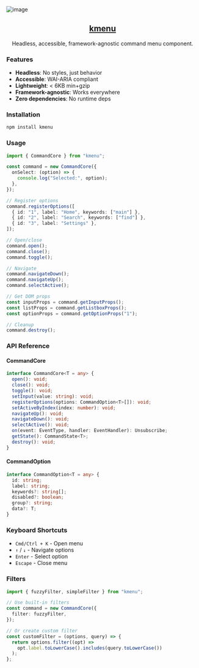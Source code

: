 ![image](https://kmenu.harshsingh.me/og.png)

<p align="center">
  <a href="https://kmenu.harshsingh.me/">
    <h2 align="center">kmenu</h2>
  </a>
</p>

<p align="center">Headless, accessible, framework-agnostic command menu component.</p>

### Features

- **Headless**: No styles, just behavior
- **Accessible**: WAI-ARIA compliant
- **Lightweight**: < 6KB min+gzip
- **Framework-agnostic**: Works everywhere
- **Zero dependencies**: No runtime deps

### Installation

```bash
npm install kmenu
```

### Usage

```typescript
import { CommandCore } from "kmenu";

const command = new CommandCore({
  onSelect: (option) => {
    console.log("Selected:", option);
  },
});

// Register options
command.registerOptions([
  { id: "1", label: "Home", keywords: ["main"] },
  { id: "2", label: "Search", keywords: ["find"] },
  { id: "3", label: "Settings" },
]);

// Open/close
command.open();
command.close();
command.toggle();

// Navigate
command.navigateDown();
command.navigateUp();
command.selectActive();

// Get DOM props
const inputProps = command.getInputProps();
const listProps = command.getListboxProps();
const optionProps = command.getOptionProps("1");

// Cleanup
command.destroy();
```

### API Reference

#### CommandCore

```typescript
interface CommandCore<T = any> {
  open(): void;
  close(): void;
  toggle(): void;
  setInput(value: string): void;
  registerOptions(options: CommandOption<T>[]): void;
  setActiveByIndex(index: number): void;
  navigateUp(): void;
  navigateDown(): void;
  selectActive(): void;
  on(event: EventType, handler: EventHandler): Unsubscribe;
  getState(): CommandState<T>;
  destroy(): void;
}
```

#### CommandOption

```typescript
interface CommandOption<T = any> {
  id: string;
  label: string;
  keywords?: string[];
  disabled?: boolean;
  group?: string;
  data?: T;
}
```

### Keyboard Shortcuts

- `Cmd/Ctrl + K` - Open menu
- `↑` / `↓` - Navigate options
- `Enter` - Select option
- `Escape` - Close menu

### Filters

```typescript
import { fuzzyFilter, simpleFilter } from "kmenu";

// Use built-in filters
const command = new CommandCore({
  filter: fuzzyFilter,
});

// Or create custom filter
const customFilter = (options, query) => {
  return options.filter((opt) =>
    opt.label.toLowerCase().includes(query.toLowerCase())
  );
};
```
